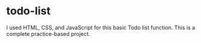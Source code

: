 # todo-list
I used HTML, CSS, and JavaScript for this basic Todo list function.
This is a complete practice-based project.
